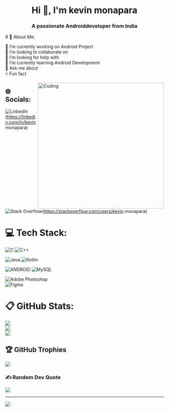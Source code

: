 <h1 align="center">Hi 👋, I'm kevin monapara</h1>
<h3 align="center">A passionate 
Androiddeveloper from India</h3>
# 💫 About Me:

🔭 I’m currently working on Android Project<br>👯 I’m looking to collaborate on<br>🤝 I’m looking for help with<br>🌱 I’m currently learning Android Development<br>💬 Ask me about<br>⚡ Fun fact

<img align="right" alt="Coding" width="400" src="https://github.com/kevin-monapara89/kevin-monapara89/assets/120078202/d4f95629-be7a-44a9-91bc-4abe2a601c96">

## 🌐 Socials:
![LinkedIn](https://img.shields.io/badge/LinkedIn-%230077B5.svg?logo=linkedin&logoColor=white)(https://linkedin.com/in/kevin monapara) 

![Stack Overflow](https://img.shields.io/badge/-Stackoverflow-FE7A16?logo=stack-overflow&logoColor=white)(https://stackoverflow.com/users/kevin monapara) 

# 💻 Tech Stack:
![C](https://img.shields.io/badge/c-%2300599C.svg?style=for-the-badge&logo=c&logoColor=white) 
![C++](https://img.shields.io/badge/c++-%2300599C.svg?style=for-the-badge&logo=c%2B%2B&logoColor=white) 

![Java](https://img.shields.io/badge/java-%23ED8B00.svg?style=for-the-badge&logo=java&logoColor=white)
![Kotlin](https://img.shields.io/badge/kotlin-%230095D5.svg?style=for-the-badge&logo=kotlin&logoColor=white) 

![ANDROID](https://img.shields.io/badge/android-%2320232a.svg?style=for-the-badge&logo=android&logoColor=%a4c639) 
![MySQL](https://img.shields.io/badge/mysql-%2300f.svg?style=for-the-badge&logo=mysql&logoColor=white) 

![Adobe Photoshop](https://img.shields.io/badge/adobephotoshop-%2331A8FF.svg?style=for-the-badge&logo=adobephotoshop&logoColor=white) 	
![Figma](https://img.shields.io/badge/figma-%23F24E1E.svg?style=for-the-badge&logo=figma&logoColor=white)
# 📋 GitHub Stats:
![](https://github-readme-stats.vercel.app/api?username=kevin-monapara89&theme=ayu-mirage&hide_border=true&include_all_commits=true&count_private=false)<br/>
![](https://github-readme-streak-stats.herokuapp.com/?user=kevin-monapara89&theme=ayu-mirage&hide_border=true)<br/>
![](https://github-readme-stats.vercel.app/api/top-langs/?username=kevin-monapara89&theme=ayu-mirage&hide_border=true&include_all_commits=true&count_private=false&layout=compact)

## 🏆 GitHub Trophies
![](https://github-profile-trophy.vercel.app/?username=kevin-monapara89&theme=radical&no-frame=true&no-bg=false&margin-w=4)

### ✍️ Random Dev Quote
![](https://quotes-github-readme.vercel.app/api?type=horizontal&theme=radical)

---
[![](https://visitcount.itsvg.in/api?id=kevin-monapara89&icon=6&color=10)](https://visitcount.itsvg.in)

<!-- Proudly created with GPRM ( https://gprm.itsvg.in ) -->
